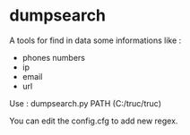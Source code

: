 dumpsearch
==========

A tools for find in data some informations like :
- phones numbers
- ip
- email
- url

Use : dumpsearch.py PATH (C:/truc/truc)

You can edit the config.cfg to add new regex.
